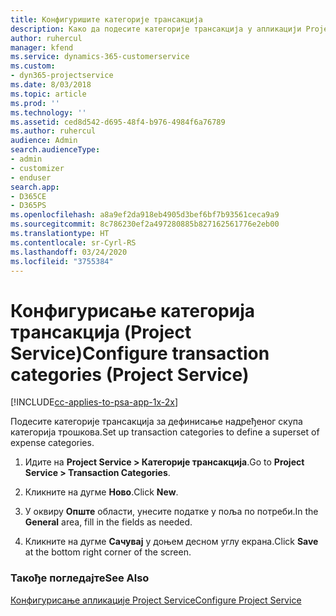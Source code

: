 ```yaml
---
title: Конфигуришите категорије трансакција
description: Како да подесите категорије трансакција у апликацији Project Service
author: ruhercul
manager: kfend
ms.service: dynamics-365-customerservice
ms.custom:
- dyn365-projectservice
ms.date: 8/03/2018
ms.topic: article
ms.prod: ''
ms.technology: ''
ms.assetid: ced8d542-d695-48f4-b976-4984f6a76789
ms.author: ruhercul
audience: Admin
search.audienceType:
- admin
- customizer
- enduser
search.app:
- D365CE
- D365PS
ms.openlocfilehash: a8a9ef2da918eb4905d3bef6bf7b93561ceca9a9
ms.sourcegitcommit: 8c786230ef2a497280885b827162561776e2eb00
ms.translationtype: HT
ms.contentlocale: sr-Cyrl-RS
ms.lasthandoff: 03/24/2020
ms.locfileid: "3755384"
---
```

# <a name="configure-transaction-categories-project-service"></a><span data-ttu-id="19ce6-103">Конфигурисање категорија трансакција (Project Service)</span><span class="sxs-lookup"><span data-stu-id="19ce6-103">Configure transaction categories (Project Service)</span></span>

[!INCLUDE[cc-applies-to-psa-app-1x-2x](../includes/cc-applies-to-psa-app-1x-2x.md)]

<span data-ttu-id="19ce6-104">Подесите категорије трансакција за дефинисање надређеног скупа категорија трошкова.</span><span class="sxs-lookup"><span data-stu-id="19ce6-104">Set up transaction categories to define a superset of expense categories.</span></span>  
  
1.  <span data-ttu-id="19ce6-105">Идите на **Project Service > Категорије трансакција**.</span><span class="sxs-lookup"><span data-stu-id="19ce6-105">Go to **Project Service > Transaction Categories**.</span></span>  
  
2.  <span data-ttu-id="19ce6-106">Кликните на дугме **Ново**.</span><span class="sxs-lookup"><span data-stu-id="19ce6-106">Click **New**.</span></span>  
  
3.  <span data-ttu-id="19ce6-107">У оквиру **Опште** области, унесите податке у поља по потреби.</span><span class="sxs-lookup"><span data-stu-id="19ce6-107">In the **General** area, fill in the fields as needed.</span></span>  
  
4.  <span data-ttu-id="19ce6-108">Кликните на дугме **Сачувај** у доњем десном углу екрана.</span><span class="sxs-lookup"><span data-stu-id="19ce6-108">Click **Save** at the bottom right corner of the screen.</span></span>  
  
### <a name="see-also"></a><span data-ttu-id="19ce6-109">Такође погледајте</span><span class="sxs-lookup"><span data-stu-id="19ce6-109">See Also</span></span>  
 [<span data-ttu-id="19ce6-110">Конфигурисање апликације Project Service</span><span class="sxs-lookup"><span data-stu-id="19ce6-110">Configure Project Service</span></span>](../project-service/configure.md)
